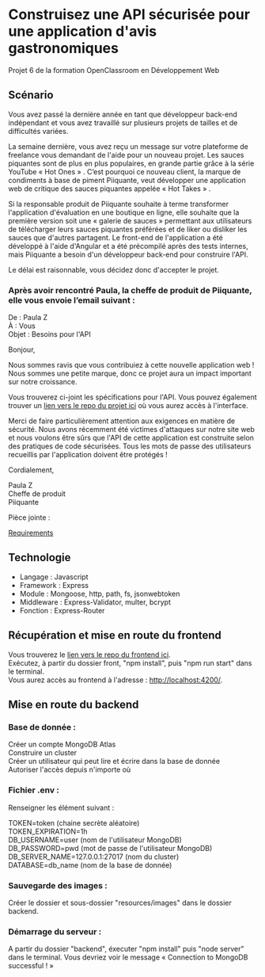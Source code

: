 # Construisez une API sécurisée pour une application d'avis gastronomiques

Projet 6 de la formation OpenClassroom en Développement Web

## Scénario

Vous avez passé la dernière année en tant que développeur back-end indépendant et vous avez travaillé sur plusieurs projets de tailles et de difficultés variées.  

La semaine dernière, vous avez reçu un message sur votre plateforme de freelance vous demandant de l'aide pour un nouveau projet. Les sauces piquantes sont de plus en plus populaires, en grande partie grâce à la série YouTube « Hot Ones » . C’est pourquoi ce nouveau client, la marque de condiments à base de piment Piiquante, veut développer une application web de critique des sauces piquantes appelée « Hot Takes » .  

Si la responsable produit de Piiquante souhaite à terme transformer l'application d'évaluation en une boutique en ligne, elle souhaite que la première version soit une « galerie de sauces » permettant aux utilisateurs de télécharger leurs sauces piquantes préférées et de liker ou disliker les sauces que d'autres partagent. Le front-end de l'application a été développé à l'aide d'Angular et a été précompilé après des tests internes, mais Piiquante a besoin d'un développeur back-end pour construire l'API.  

Le délai est raisonnable, vous décidez donc d'accepter le projet.  

### Après avoir rencontré Paula, la cheffe de produit de Piiquante, elle vous envoie l’email suivant :

De : Paula Z  
À : Vous  
Objet : Besoins pour l'API 

Bonjour,

Nous sommes ravis que vous contribuiez à cette nouvelle application web ! Nous sommes une petite marque, donc ce projet aura un impact important sur notre croissance.  

Vous trouverez ci-joint les spécifications pour l'API. Vous pouvez également trouver un [lien vers le repo du projet ici](https://github.com/OpenClassrooms-Student-Center/Web-Developer-P6) où vous aurez accès à l'interface.  

Merci de faire particulièrement attention aux exigences en matière de sécurité. Nous avons récemment été victimes d'attaques sur notre site web et nous voulons être sûrs que l'API de cette application est construite selon des pratiques de code sécurisées. Tous les mots de passe des utilisateurs recueillis par l'application doivent être protégés !  

Cordialement,  

Paula Z  
Cheffe de produit  
Piiquante  


Pièce jointe :  

[Requirements](https://s3.eu-west-1.amazonaws.com/course.oc-static.com/projects/DWJ_FR_P6/Requirements_DW_P6.pdf)


## Technologie

* Langage : Javascript
* Framework : Express
* Module : Mongoose, http, path, fs, jsonwebtoken
* Middleware : Express-Validator, multer, bcrypt
* Fonction : Express-Router

## Récupération et mise en route du frontend

Vous trouverez le [lien vers le repo du frontend ici](https://github.com/OpenClassrooms-Student-Center/Web-Developer-P6).  
Exécutez, à partir du dossier front, "npm install", puis "npm run start" dans le terminal.  
Vous aurez accès au frontend à l'adresse : [http://localhost:4200/](http://localhost:4200/).

## Mise en route du backend

### Base de donnée :

Créer un compte MongoDB Atlas  
Construire un cluster  
Créer un utilisateur qui peut lire et écrire dans la base de donnée  
Autoriser l'accès depuis n'importe où  

### Fichier .env :

Renseigner les élément suivant :    

TOKEN=token (chaine secrète aléatoire)  
TOKEN_EXPIRATION=1h  
DB_USERNAME=user (nom de l'utilisateur MongoDB)  
DB_PASSWORD=pwd (mot de passe de l'utilisateur MongoDB)  
DB_SERVER_NAME=127.0.0.1:27017 (nom du cluster)  
DATABASE=db_name (nom de la base de donnée)  

### Sauvegarde des images :

Créer le dossier et sous-dossier "resources/images" dans le dossier backend.

### Démarrage du serveur :

A partir du dossier "backend", éxecuter "npm install" puis "node server" dans le terminal. Vous devriez voir le message « Connection to MongoDB successful ! »  
